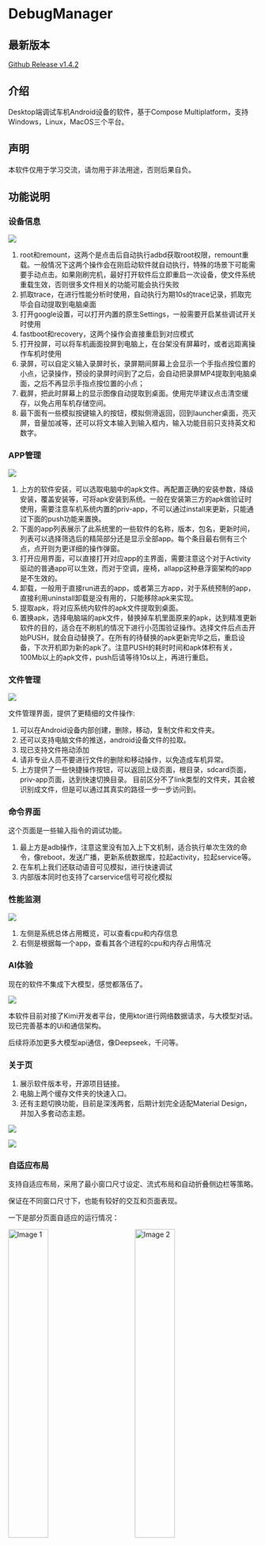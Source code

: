 # DebugManager

## 最新版本

[Github Release v1.4.2](https://github.com/stepheneasyshot/DebugManager/releases/tag/v1.4.2)

## 介绍

Desktop端调试车机Android设备的软件，基于Compose Multiplatform，支持Windows，Linux，MacOS三个平台。

## 声明

本软件仅用于学习交流，请勿用于非法用途，否则后果自负。

## 功能说明

### 设备信息

![](/screenshots/blogs_dark_deviceinfo.png)

1. root和remount，这两个是点击后自动执行adbd获取root权限，remount重载。一般情况下这两个操作会在刚启动软件就自动执行，特殊的场景下可能需要手动点击。如果刚刷完机，最好打开软件后立即重启一次设备，使文件系统重载生效，否则很多文件相关的功能可能会执行失败
2. 抓取trace，在进行性能分析时使用，自动执行为期10s的trace记录，抓取完毕会自动提取到电脑桌面
3. 打开google设置，可以打开内置的原生Settings，一般需要开启某些调试开关时使用
4. fastboot和recovery，这两个操作会直接重启到对应模式
5. 打开投屏，可以将车机画面投屏到电脑上，在台架没有屏幕时，或者远距离操作车机时使用
6. 录屏，可以自定义输入录屏时长，录屏期间屏幕上会显示一个手指点按位置的小点，记录操作，预设的录屏时间到了之后，会自动把录屏MP4提取到电脑桌面，之后不再显示手指点按位置的小点；
7. 截屏，把此时屏幕上的显示图像自动提取到桌面。使用完毕建议点击清空缓存，以免占用车机存储空间。
8. 最下面有一些模拟按键输入的按钮，模拟侧滑返回，回到launcher桌面，亮灭屏，音量加减等，还可以将文本输入到输入框内，输入功能目前只支持英文和数字。

### APP管理

![](/screenshots/blogs_cmp_appmanage.png)

1. 上方的软件安装，可以选取电脑中的apk文件。再配置正确的安装参数，降级安装，覆盖安装等，可将apk安装到系统。一般在安装第三方的apk做验证时使用，需要注意车机系统内置的priv-app，不可以通过install来更新，只能通过下面的push功能来置换。
2. 下面的app列表展示了此系统里的一些软件的名称，版本，包名，更新时间，列表可以选择筛选后的精简部分还是显示全部app。每个条目最右侧有三个点，点开则为更详细的操作弹窗。
3. 打开应用界面，可以直接打开对应app的主界面，需要注意这个对于Activity驱动的普通app可以生效，而对于空调，座椅，allapp这种悬浮窗架构的app是不生效的。
4. 卸载，一般用于直接run进去的app，或者第三方app，对于系统预制的app，直接利用uninstall卸载是没有用的，只能移除apk来实现。
5. 提取apk，将对应系统内软件的apk文件提取到桌面。
6. 置换apk，选择电脑端的apk文件，替换掉车机里面原来的apk，达到精准更新软件的目的，适合在不刷机的情况下进行小范围验证操作。选择文件后点击开始PUSH，就会自动替换了。在所有的待替换的apk更新完毕之后，重启设备，下次开机即为新的apk了。注意PUSH的耗时时间和apk体积有关，100Mb以上的apk文件，push后请等待10s以上，再进行重启。

### 文件管理

![](/screenshots/blogs_cmp_filemanage.png)

文件管理界面，提供了更精细的文件操作:

1. 可以在Android设备内部创建，删除，移动，复制文件和文件夹。
2. 还可以支持电脑文件的推送，android设备文件的拉取。
3. 现已支持文件拖动添加
4. 请非专业人员不要进行文件的删除和移动操作，以免造成车机异常。
5. 上方提供了一些快捷操作按钮，可以返回上级页面，根目录，sdcard页面，priv-app页面，达到快速切换目录。
   目前区分不了link类型的文件夹，其会被识别成文件，但是可以通过其真实的路径一步一步访问到。

### 命令界面

这个页面是一些输入指令的调试功能。

1. 最上方是adb操作，注意这里没有加入上下文机制，适合执行单次生效的命令，像reboot，发送广播，更新系统数据库，拉起activity，拉起service等。
2. 在车机上我们还联动语音可见模拟，进行快速调试
3. 内部版本同时也支持了carservice信号可视化模拟

### 性能监测

![](/screenshots/blogs_dark_performance.png)

1. 左侧是系统总体占用概览，可以查看cpu和内存信息
2. 右侧是根据每一个app，查看其各个进程的cpu和内存占用情况

### AI体验

现在的软件不集成下大模型，感觉都落伍了。

![](/screenshots/blogs_dark_ai_model.png)

本软件目前对接了Kimi开发者平台，使用ktor进行网络数据请求，与大模型对话。现已完善基本的Ui和通信架构。

后续将添加更多大模型api通信，像Deepseek，千问等。

### 关于页

1. 展示软件版本号，开源项目链接。
2. 电脑上两个缓存文件夹的快速入口。
3. 还有主题切换功能，目前是深浅两套，后期计划完全适配Material Design，并加入多套动态主题。

![](/screenshots/blogs_dark_about.png)

![](/screenshots/blogs_light_about.png)

### 自适应布局
支持自适应布局，采用了最小窗口尺寸设定、流式布局和自动折叠侧边栏等策略。

保证在不同窗口尺寸下，也能有较好的交互和页面表现。

一下是部分页面自适应的运行情况：

<img src="/screenshots/blogs_cmp_debugmanager_device_narrow_screen.png" alt="Image 1" style="width:40%; margin-right: 10%;">
<img src="/screenshots/blogs_cmp_debugmanager_app_narrow_screen.png" alt="Image 2" style="width:40%;">

<img src="/screenshots/blogs_cmp_debugmanager_file_narrow_screen.png" alt="Image 1" style="width:40%; margin-right: 10%;">
<img src="/screenshots/blogs_cmp_debugmanager_perf_narrow_screen.png" alt="Image 2" style="width:40%;">

<img src="/screenshots/blogs_cmp_debugmanager_ai_narrow_screen.png" alt="Image 1" style="width:40%; margin-right: 10%;">
<img src="/screenshots/blogs_cmp_debugmanager_about_narrow_screen.png" alt="Image 2" style="width:40%;">
